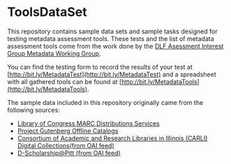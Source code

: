 # ToolsDataSet

This repository contains sample data sets and sample tasks designed for testing metadata assessment tools. These tests and the list of metadata assessment tools come from the work done by the [DLF Asessment Interest Group Metadata Working Group](https://dlfmetadataassessment.github.io). 

You can find the testing form to record the results of your test at [http://bit.ly/MetadataTest](http://bit.ly/MetadataTest) and a spreadsheet with all gathered tools can be found at [http://bit.ly/MetadataTools](http://bit.ly/MetadataTools).

The sample data included in this repository originally came from the following sources:
* [Library of Congress MARC Distributions Services](https://www.loc.gov/cds/products/marcDist.php)
* [Project Gutenberg Offline Catalogs](http://www.gutenberg.org/wiki/Gutenberg:Offline_Catalogs)
* [Consortium of Academic and Research Libraries in Illinois (CARLI) Digital Collections(from OAI feed) ](http://collections.carli.illinois.edu/)
* [D-Scholarship@Pitt (from OAI feed)](http://d-scholarship.pitt.edu/)
